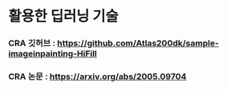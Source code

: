 # 활용한 딥러닝 기술
### CRA 깃허브 : https://github.com/Atlas200dk/sample-imageinpainting-HiFill  
### CRA 논문 : https://arxiv.org/abs/2005.09704
